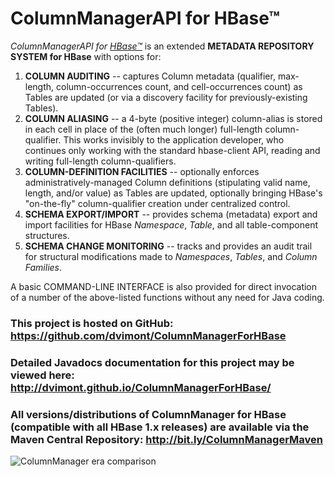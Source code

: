# ColumnManagerAPI for HBase™

*ColumnManagerAPI for <a href="http://hbase.apache.org/" target="_blank">HBase™</a>* is an extended **METADATA REPOSITORY SYSTEM for HBase** with options for:

1. **COLUMN AUDITING** -- captures Column metadata (qualifier, max-length, column-occurrences count, and cell-occurrences count) as Tables are updated (or via a discovery facility for previously-existing Tables).
2. **COLUMN ALIASING** -- a 4-byte (positive integer) column-alias is stored in each cell in place of the (often much longer) full-length column-qualifier. This works invisibly to the application developer, who continues only working with the standard hbase-client API, reading and writing full-length column-qualifiers.
3. **COLUMN-DEFINITION FACILITIES** -- optionally enforces administratively-managed Column definitions (stipulating valid name, length, and/or value) as Tables are updated, optionally bringing HBase's "on-the-fly" column-qualifier creation under centralized control.
4. **SCHEMA EXPORT/IMPORT** -- provides schema (metadata) export and import facilities for HBase *Namespace*, *Table*, and all table-component structures.
5. **SCHEMA CHANGE MONITORING** -- tracks and provides an audit trail for structural modifications made to *Namespaces*, *Tables*, and *Column Families*.

A basic COMMAND-LINE INTERFACE is also provided for direct invocation of a number of the above-listed functions without any need for Java coding.

### This project is hosted on GitHub: https://github.com/dvimont/ColumnManagerForHBase

### Detailed Javadocs documentation for this project may be viewed here: http://dvimont.github.io/ColumnManagerForHBase/

### All versions/distributions of ColumnManager for HBase (compatible with all HBase 1.x releases) are available via the Maven Central Repository: http://bit.ly/ColumnManagerMaven

![ColumnManager era comparison](http://dvimont.github.io/ColumnManagerForHBase/org/commonvox/hbase_column_manager/doc-files/ColumnManager_era_comparison.jpg "This Era is Reminiscent of Another")
